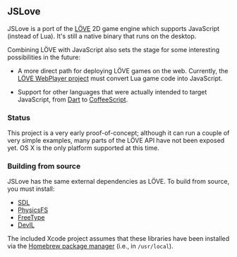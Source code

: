 ## JSLove ##

JSLove is a port of the [LÖVE](https://love2d.org) 2D game engine which supports JavaScript (instead of Lua). It's still a native binary that runs on the desktop.

Combining LÖVE with JavaScript also sets the stage for some interesting possibilities in the future: 

* A more direct path for deploying LÖVE games on the web. Currently, the [LÖVE WebPlayer project](https://github.com/ghoulsblade/love-webplayer) must convert Lua game code into JavaScript.

* Support for other languages that were actually intended to target JavaScript, from [Dart](http://www.dartlang.org/) to [CoffeeScript](http://coffeescript.org/).

### Status ###

This project is a very early proof-of-concept; although it can run a couple of very simple examples, many parts of the LÖVE API have not been exposed yet. OS X is the only platform supported at this time. 

### Building from source ###

JSLove has the same external dependencies as LÖVE. To build from source, you must install:

* [SDL](http://www.libsdl.org/)
* [PhysicsFS](http://icculus.org/physfs/)
* [FreeType](http://www.freetype.org/)
* [DevIL](http://openil.sourceforge.net/)

The included Xcode project assumes that these libraries have been installed via the [Homebrew package manager](http://mxcl.github.com/homebrew/) (i.e., in `/usr/local`).

